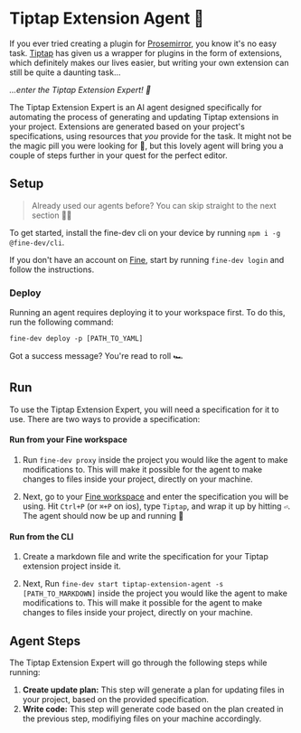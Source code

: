 # Tiptap Extension Agent 🤖

If you ever tried creating a plugin for [Prosemirror](https://prosemirror.net/), you know it's no easy task. [Tiptap](https://tiptap.dev/) has given us a wrapper for plugins in the form of extensions, which definitely makes our lives easier, but writing your own extension can still be quite a daunting task...

_...enter the Tiptap Extension Expert! 🎉_

The Tiptap Extension Expert is an AI agent designed specifically for automating the process of generating and updating Tiptap extensions in your project. Extensions are generated based on your project's specifications, using resources that _you_ provide for the task. It might not be the magic pill you were looking for 💊, but this lovely agent will bring you a couple of steps further in your quest for the perfect editor.

## Setup

> Already used our agents before? You can skip straight to the next section 🏃‍♂️

To get started, install the fine-dev cli on your device by running `npm i -g @fine-dev/cli`.

If you don't have an account on [Fine](https://thisis.fine.dev), start by running `fine-dev login` and follow the instructions.

### Deploy

Running an agent requires deploying it to your workspace first. To do this, run the following command:

`fine-dev deploy -p [PATH_TO_YAML]`

Got a success message? You're read to roll 🏎️

## Run

To use the Tiptap Extension Expert, you will need a specification for it to use. There are two ways to provide a specification:

#### Run from your Fine workspace

1. Run `fine-dev proxy` inside the project you would like the agent to make modifications to. This will make it possible for the agent to make changes to files inside your project, directly on your machine.

2. Next, go to your [Fine workspace](https://thisis.fine.dev) and enter the specification you will be using. Hit `Ctrl+P` (or `⌘+P` on ios), type `Tiptap`, and wrap it up by hitting `⏎`. The agent should now be up and running 🚀

#### Run from the CLI

1. Create a markdown file and write the specification for your Tiptap extension project inside it.

2. Next, Run `fine-dev start tiptap-extension-agent -s [PATH_TO_MARKDOWN]` inside the project you would like the agent to make modifications to. This will make it possible for the agent to make changes to files inside your project, directly on your machine.

## Agent Steps

The Tiptap Extension Expert will go through the following steps while running:

1. **Create update plan:** This step will generate a plan for updating files in your project, based on the provided specification.
2. **Write code:** This step will generate code based on the plan created in the previous step, modifiying files on your machine accordingly.
